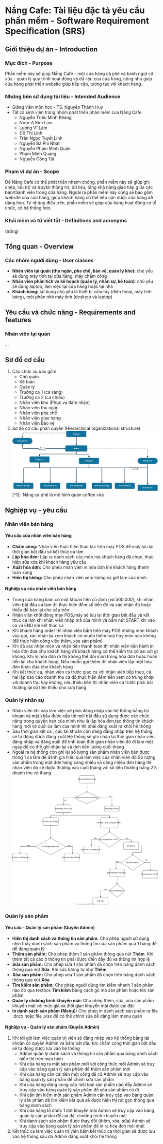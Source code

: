 # Nắng Cafe: Tài liệu đặc tả yêu cầu phần mềm - Software Requirement Specification (SRS)

## Giới thiệu dự án - Introduction

### Mục đích - Purpose

Phần mềm này sẽ giúp Nắng Cafe - một cửa hàng cà phê và bánh ngọt cỡ vừa - quản lý quy trình hoạt động và dữ liệu của cửa hàng, cũng như giúp cửa hàng phát triển website giúp tiếp cận, tương tác với khách hàng.

### Những bên sử dụng tài liệu - Intended Audience

- Giảng viên môn học - TS. Nguyễn Thành Huy
- Tất cả sinh viên trong nhóm phát triển phần mềm của Nắng Cafe
  - Nguyễn Triều Minh Khang
  - Noor-A Kim Lam
  - Lương Vĩ Lâm
  - Đỗ Thị Linh
  - Trần Ngọc Tuyết Linh
  - Nguyễn Bá Phi Nhật
  - Nguyễn Phạm Minh Quân
  - Phạm Minh Quang
  - Nguyễn Công Tài

### Phạm vi dự án - Scope

Để Nắng Cafe có thể phát triển nhanh chóng, phần mềm này sẽ giúp ghi chép, lưu trữ và truyền thông tin, dữ liệu, tăng khả năng giao tiếp giữa các ban/thành viên trong cửa hàng. Ngoài ra phần mềm này cũng sẽ bao gồm website của cửa hàng, giúp khách hàng có thể tiếp cận được cửa hàng dễ dàng hơn. Từ những điều trên, phần mềm sẽ giúp cửa hàng hoạt động có tổ chức, có hệ thống hơn.

### Khái niệm và từ viết tắt - Definitions and acronyms

(trống)

## Tổng quan - Overview

### Các nhóm người dùng - User classes

- **Nhân viên tại quán (thu ngân, pha chế, bảo vệ, quản lý kho):** chủ yếu sẽ dùng máy tính tại cửa hàng, máy chấm công
- **Nhân viên phân tích và kế hoạch (quản lý, nhân sự, kế toán)**: chủ yếu sẽ dùng laptop, làm việc tại cửa hàng hoặc tại nhà
- **Khách hàng:** sử dụng chủ yếu là thiết bị cầm tay (điện thoại, máy tính bảng), một phần nhỏ máy tính (desktop và laptop)

## Yêu cầu và chức năng - Requirements and features

### Nhân viên tại quán

...

## Sơ đồ cơ cấu

1. Các chức vụ bao gồm:
   - Chủ quán
   - Kế toán
   - Quản lý
   - Trưởng ca 1 (ca sáng)
   - Trưởng ca 2 (ca chiều)
   - Nhân viên kho (Phục vụ đảm nhận)
   - Nhân viên thu ngân
   - Nhân viên pha chế
   - Nhân viên giao hàng
   - Nhân viên Bảo vệ
2. Sơ đồ cơ cấu phân quyền (Hierarchical organizational structure)
   ![Sơ đồ cơ cấu phân quyền](./img/hierarchical_organizational_structure.png)
   [^1] : Nắng cà phê là mô hình quán coffee vừa

## Nghiệp vụ - yêu cầu

### Nhân viên bán hàng

#### Yêu cầu của nhân viên bán hàng

- **Chấm công:** Nhân viên thực hiện thao tác trên máy POS để máy lưu lại thời gian bắt đầu và kết thúc ca làm
- **Lập hóa đơn:** Lập ra danh sách các món mà khách hàng đã chọn, thực hiện sửa xóa khi khách hàng yêu cầu
- **Xuất hóa đơn:** Cho phép nhân viên in hóa đơn khi khách hàng thanh toán xong
- **Hiển thị lương:** Cho phép nhân viên xem lương và giờ làm của mình

#### Nghiệp vụ của nhân viên bán hàng

- Trong cửa hàng luôn có một khoản tiền cố định (vd 500.000), khi nhân viên bắt đầu ca làm thì thực hiện đếm số tiền đó và xác nhận đủ hoặc thiếu để báo lại cho cấp trên
- Nhân viên khởi động máy POS,máy sẽ lưu lại thời gian bắt đầu và kết thúc ca làm khi nhân viên nhập mã của mình và bấm nút START khi vào ca và END khi kết thúc ca
- Khi khách hàng order thì nhân viên bấm trên máy POS những món khách vừa gọi, xác nhận lại xem khách có muốn thêm hoặ hủy món nào không (để thực hiện công việc thêm, xóa sản phẩm)
- Khi đã xác nhận món và nhận tiền thanh toán thì nhân viên tiến hành in hóa đơn đưa cho khách hàng để khách hàng có thể kiểm tra có sai xót gì không. Khi in hóa đơn ra thì không thể đổi món trong hóa đơn hoặc hoàn tiền lại cho khách hàng. Nếu muốn gọi thêm thì nhân viên lập một hóa đơn khác đưa cho khách hàng
- Khi kết thúc ca, nhân viên ca trước giao ca với nhân viên tiếp theo, cả hai lập báo cáo doanh thu ca đó,thực hiện đếm tiền xem có trùng khớp với doanh thu hay không, nếu thiếu tiền thì nhân viên ca trước phải bồi thường lại số tiền thiếu cho cửa hàng

### Quản lý nhân sự

- Nhân viên khi vào làm việc sẽ phải đăng nhập vào hệ thống bằng tài khoản và mật khẩu được cấp thì mới bắt đầu sử dụng được các chức năng trong quyền hạn của mình như là lập hóa đơn,tạo thông tin khách hàng mới và cuối ca làm của mình thì phải đăng xuất ra khỏi hệ thống
- Sau thời gian kết ca , các tài khoản còn đang đăng nhập trên hệ thống sẽ tự động được đăng xuất.Hệ thống sẽ ghi nhận lại thời gian nhân viên đăng nhập và đăng xuất để tính toán thời gian nhân viên đó đi làm một ngày để có thể ghi nhận lại và tính tiền lương cuối tháng
- Ngoài ra hệ thống còn ghi lại số lượng sản phẩm nhân viên bán được trong 1 ca làm để đánh giá hiểu quả làm việc của nhân viên đó.Số lượng sản phẩm trong một đơn hàng càng nhiều và càng nhiều đơn hàng thì nhân viên đó sẽ được thưởng vào cuối tháng với số tiền thưởng bằng 2% doanh thu cả tháng
  ![Quản lý nhân sự](./img/personnel_management.svg)

### Quản lý sản phẩm

#### Yêu cầu - Quản lý sản phẩm (Quyền Admin)

- **Hiển thị danh sách và thông tin sản phẩm:** Cho phép người sử dụng nhìn thấy danh sách sản phẩm và thông tin của sản phẩm qua 1 bảng để dễ dàng quản lý.
- **Thêm sản phẩm:** Cho phép thêm 1 sản phẩm thông qua nút **Thêm**. Khi thêm tất cả các ô thông tin phải được điền đầy đủ và thông tin hợp lệ
- **Sửa sản phẩm:** Cho phép sửa 1 sản phẩm đã chọn trên bảng danh sách thông qua nút **Sửa**. Khi sửa tương tự như **Thêm**
- **Xóa sản phẩm:** Cho phép xóa 1 sản phẩm đã chọn trên bảng danh sách thông qua nút **Xóa**
- **Tìm kiếm sản phẩm:** Cho phép người dùng tìm kiếm nhanh 1 sản phẩm nào đó qua textbox **Tìm kiếm** bằng cách gõ mã sản phẩm hoặc tên sản phẩm
- **Quản lý chương trình khuyến mãi:** Cho phép thêm, sửa, xóa sản phẩm khuyến mãi với mức giá và thời gian khuyến mãi được cài đặt
- **In danh sách sản phẩm (Menu):** Cho phép in danh sách sản phẩm ra file .docx hoặc file .xlsx để có thể chỉnh sửa dễ dàng làm menu quán

#### Nghiệp vụ - Quản lý sản phẩm (Quyền Admin)

1. Khi tới giờ làm việc quản trị viên sẽ đăng nhập vào hệ thống bằng tài khoản có quyền Admin và bấm bắt đầu tức chấm công thời gian bắt đầu sẽ tự động được lưu vào hệ thống
   - Admin quản lý danh sách và thông tin sản phẩm qua bảng danh sách hiển thị trên màn hình
   - Khi cửa hàng ra mắt sản phẩm mới với công thức mới Admin sẽ truy cập vào bảng quản lý sản phẩm để thêm sản phẩm mới
   - Khi cửa hàng cần cải tiến một công đã cũ Admin sẽ truy cập vào bảng quản lý sản phẩm để chỉnh sửa sản phẩm
   - Khi cửa hàng dừng cung cấp một loại sản phẩm nào đấy Admin sẽ truy cập vào bảng quản lý sản phẩm để xóa sản phẩm cũ đi
   - Khi cần tìm kiếm một sản phẩm Admin cần truy cập vào bảng quản lý sản phẩm để tìm kiếm kết quả sẽ được hiển thị rút gọn thông qua bảng danh sách
   - Khi cửa hàng tổ chức 1 đợt khuyến mãi Admin sẽ truy cập vào bảng quản lý sản phẩm để cài đặt chương trình khuyến mãi
   - Khi danh sách sản phẩm được thay đổi (thêm, xóa, sửa) Admin sẽ truy cập vào bảng quản lý sản phẩm để in ra hóa đơn mới nhất
2. Kết thúc ca làm việc quản trị viên bấm kết thúc ca thời gian sẽ được lưu vào hệ thống sau đó Admin đăng xuất khỏi hệ thống
